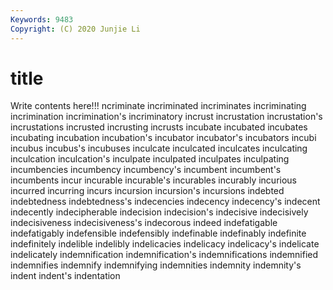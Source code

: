 ```yaml
---
Keywords: 9483
Copyright: (C) 2020 Junjie Li
---
```


# title

Write contents here!!!
ncriminate 
incriminated 
incriminates 
incriminating 
incrimination 
incrimination's 
incriminatory
incrust 
incrustation 
incrustation's 
incrustations 
incrusted 
incrusting 
incrusts 
incubate 
incubated 
incubates
incubating 
incubation 
incubation's 
incubator 
incubator's 
incubators 
incubi 
incubus 
incubus's 
incubuses
inculcate 
inculcated 
inculcates 
inculcating 
inculcation 
inculcation's 
inculpate 
inculpated 
inculpates 
inculpating
incumbencies 
incumbency 
incumbency's 
incumbent 
incumbent's 
incumbents 
incur 
incurable 
incurable's 
incurables
incurably 
incurious 
incurred 
incurring 
incurs 
incursion 
incursion's 
incursions 
indebted 
indebtedness
indebtedness's 
indecencies 
indecency 
indecency's 
indecent 
indecently 
indecipherable 
indecision 
indecision's 
indecisive
indecisively 
indecisiveness 
indecisiveness's 
indecorous 
indeed 
indefatigable 
indefatigably 
indefensible 
indefensibly 
indefinable
indefinably 
indefinite 
indefinitely 
indelible 
indelibly 
indelicacies 
indelicacy 
indelicacy's 
indelicate 
indelicately
indemnification 
indemnification's 
indemnifications 
indemnified 
indemnifies 
indemnify 
indemnifying 
indemnities 
indemnity 
indemnity's
indent 
indent's 
indentation 
